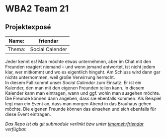 WBA2 Team 21
=======


## Projektexposé

| Name: | friendar |
|-------|---------------------|
| Thema: | Social Calender |

Jeder kennt es! Man möchte etwas unternehmen, aber im Chat mit den Freunden reagiert niemand – und wenn jemand antwortet, ist nicht jedem klar, wer mitkommt und wo es eigentlich hingeht. Am Schluss wird dann gar nichts unternommen, weil große Verwirrung herrscht.  
In diesem Fall kommt unser *Social Calender* zum Einsatz. Er ist ein Kalender, den man mit den eigenen Freunden teilen kann. In diesem Kalender kann man eintragen, wann und ggf. wohin man ausgehen möchte. Die Freunde können dann angeben, dass sie ebenfalls kommen. Als Beispiel legt man ein Event an, dass man morgen Abend in das Brauhaus gehen möchte. Die eigenen Freunde können das einsehen und sich ebenfalls für diese Event eintragen.

*Das Repo ist als git submodule verlinkt bzw unter [timomeh/friendar](https://github.com/timomeh/friendar) verfügbar.*


